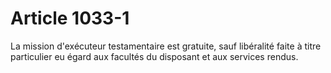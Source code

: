 # Article 1033-1

La mission d'exécuteur testamentaire est gratuite, sauf libéralité faite à titre particulier eu égard aux facultés du disposant et aux services rendus.
